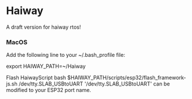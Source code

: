# Haiway
A draft version for haiway rtos!

### MacOS
Add the following line to your ~/.bash_profile file:

  export HAIWAY_PATH=~/Haiway

Flash HaiwayScript
bash $HAIWAY_PATH/scripts/esp32/flash_framework-js.sh /dev/tty.SLAB_USBtoUART
'/dev/tty.SLAB_USBtoUART' can be modified to your ESP32 port name.
